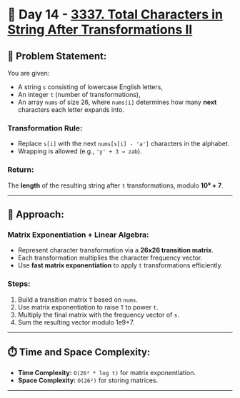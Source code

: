 # 📅 Day 14 - [3337. Total Characters in String After Transformations II](https://leetcode.com/problems/total-characters-in-string-after-transformations-ii/)

## 🧾 Problem Statement:
You are given:
- A string `s` consisting of lowercase English letters,
- An integer `t` (number of transformations),
- An array `nums` of size 26, where `nums[i]` determines how many **next** characters each letter expands into.

### Transformation Rule:
- Replace `s[i]` with the next `nums[s[i] - 'a']` characters in the alphabet.
- Wrapping is allowed (e.g., `'y' + 3 → zab`).

### Return:
The **length** of the resulting string after `t` transformations, modulo **10⁹ + 7**.

---

## 🧠 Approach:

### Matrix Exponentiation + Linear Algebra:
- Represent character transformation via a **26x26 transition matrix**.
- Each transformation multiplies the character frequency vector.
- Use **fast matrix exponentiation** to apply `t` transformations efficiently.

### Steps:
1. Build a transition matrix `T` based on `nums`.
2. Use matrix exponentiation to raise `T` to power `t`.
3. Multiply the final matrix with the frequency vector of `s`.
4. Sum the resulting vector modulo 1e9+7.

---

## ⏱️ Time and Space Complexity:
- **Time Complexity:** `O(26³ * log t)` for matrix exponentiation.
- **Space Complexity:** `O(26²)` for storing matrices.

---
